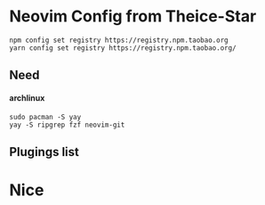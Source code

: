 # Neovim Config from Theice-Star

	npm config set registry https://registry.npm.taobao.org
	yarn config set registry https://registry.npm.taobao.org/

## Need 
#### archlinux

	sudo pacman -S yay
	yay -S ripgrep fzf neovim-git


## Plugings list


# Nice
